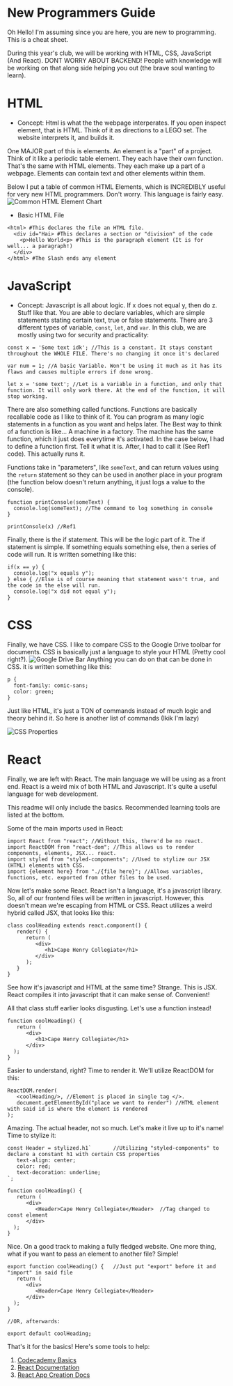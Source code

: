 # New Programmers Guide

Oh Hello! I'm assuming since you are here, you are new to programming. This is a cheat sheet. 

During this year's club, we will be working with HTML, CSS, JavaScript (And React). DONT WORRY ABOUT BACKEND! People with knowledge will be working on that along side helping you out (the brave soul wanting to learn).

# HTML
- Concept:
 Html is what the the webpage interperates. If you open inspect element, that is HTML. Think of it as directions to a LEGO set. The website interprets it, and builds it. 
 
One MAJOR part of this is elements. An element is a "part" of a project. Think of it like a periodic table element. They each have their own function. That's the same with HTML elements. They each make up a part of a webpage. Elements can contain text and other elements within them.

Below I put a table of common HTML Elements, which is INCREDIBLY useful for very new HTML programmers. Don't worry. This language is fairly easy. 
![Common HTML Element Chart](https://3.bp.blogspot.com/-nTFGSrgQkig/VtSMGZrsZyI/AAAAAAAAKvg/93T3baoPQFo/s1600/html-tags-list.jpg)

- Basic HTML File
```
<html> #This declares the file an HTML file. 
  <div id="Hai> #This declares a section or "division" of the code
    <p>Hello World<p> #This is the paragraph element (It is for well... a paragraph!)
  </div>
</html> #The Slash ends any element
```


# JavaScript

- Concept:
 Javascript is all about logic. If x does not equal y, then do z. Stuff like that. You are able to declare variables, which are simple statements stating certain text, true or false statements. There are 3 different types of variable, `const`, `let`, and `var`. In this club, we are mostly using two for security and practicality:
```
const x = 'Some text idk'; //This is a constant. It stays constant throughout the WHOLE FILE. There's no changing it once it's declared

var num = 1; //A basic Variable. Won't be using it much as it has its flaws and causes multiple errors if done wrong.

let x = 'some text'; //Let is a variable in a function, and only that function. It will only work there. At the end of the function, it will stop working.
```

There are also something called functions. Functions are basically recallable code as I like to think of it. You can program as many logic statements in a function as you want and helps later. The Best way to think of a function is like... A machine in a factory. The machine has the same function, which it just does everytime it's activated. In the case below, I had to define a function first. Tell it what it is. After, I had to call it (See Ref1 code). This actually runs it.

Functions take in "parameters", like `someText`, and can return values using the `return` statement so they can be used in another place in your program (the function below doesn't return anything, it just logs a value to the console).

```
function printConsole(someText) {
  console.log(someText); //The command to log something in console
}

printConsole(x) //Ref1
```

Finally, there is the if statement. This will be the logic part of it. The if statement is simple. If something equals something else, then a series of code will run. It is written something like this:
```
if(x == y) {
  console.log("x equals y");
} else { //Else is of course meaning that statement wasn't true, and the code in the else will run.
  console.log("x did not equal y");
}
```
# CSS
Finally, we have CSS. I like to compare CSS to the Google Drive toolbar for documents. CSS is basically just a language to style your HTML (Pretty cool right?).
![Google Drive Bar](https://i.imgur.com/2VpQxa6.png)
Anything you can do on that can be done in CSS. it is written something like this:
```
p {
  font-family: comic-sans;
  color: green;
}
```
Just like HTML, it's just a TON of commands instead of much logic and theory behind it. So here is another list of commands (Ikik I'm lazy)

![CSS Properties](https://www.dummies.com/wp-content/uploads/221806.image0.jpg)


# React
Finally, we are left with React. The main language we will be using as a front end. React is a weird mix of both HTML and Javascript. It's quite a useful language for web development. 

This readme will only include the basics. Recommended learning tools are listed at the bottom. 

Some of the main imports used in React:
```
import React from "react"; //Without this, there'd be no react.
import ReactDOM from "react-dom"; //This allows us to render components, elements, JSX... react.
import styled from "styled-components"; //Used to stylize our JSX (HTML) elements with CSS.
import {element here} from "./{file here}"; //Allows variables, functions, etc. exported from other files to be used.
```
Now let's make some React. React isn't a language, it's a javascript library. So, all of our frontend files will be written in javascript. However, this doesn't mean we're escaping from HTML or CSS. React utilizes a weird hybrid called JSX, that looks like this:
```
class coolHeading extends react.component() {
   render() {
      return (
         <div>
            <h1>Cape Henry Collegiate</h1>
         </div>
      );
   }
}
```
See how it's javascript and HTML at the same time? Strange. This is JSX. React compiles it into javascript that it can make sense of. Convenient! 

All that class stuff earlier looks disgusting. Let's use a function instead! 
```
function coolHeading() {
   return (
      <div>
         <h1>Cape Henry Collegiate</h1>
      </div>
  );
}
```
Easier to understand, right? Time to render it. We'll utilize ReactDOM for this:
```
ReactDOM.render(
   <coolHeading/>, //Element is placed in single tag </>.
   document.getElementById("place we want to render") //HTML element with said id is where the element is rendered
);
```
Amazing. The actual header, not so much. Let's make it live up to it's name! Time to stylize it:
```
const Header = stylized.h1`       //Utilizing "styled-components" to declare a constant h1 with certain CSS properties
   text-align: center;
   color: red;
   text-decoration: underline;
`;

function coolHeading() {
   return (
      <div>
         <Header>Cape Henry Collegiate</Header>  //Tag changed to const element
      </div>
  );
}
```
Nice. On a good track to making a fully fledged website. One more thing, what if you want to pass an element to another file? Simple!
```
export function coolHeading() {   //Just put "export" before it and "import" in said file
   return (
      <div>
         <Header>Cape Henry Collegiate</Header>  
      </div>
  );
}

//OR, afterwards:

export default coolHeading; 
```
That's it for the basics! Here's some tools to help:
1. [Codecademy Basics](https://www.codecademy.com/learn/react-101)
2. [React Documentation](https://reactjs.org/docs/getting-started.html)
3. [React App Creation Docs](https://facebook.github.io/create-react-app/docs/getting-started)
